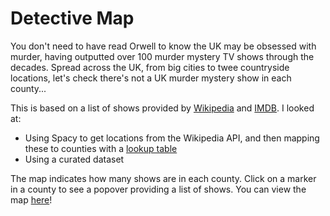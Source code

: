 # Detective Map

You don't need to have read Orwell to know the UK may be obsessed with murder, having outputted over 100 murder mystery TV shows through the decades. Spread across the UK, from big cities to twee countryside locations, let's check there's not a UK murder mystery show in each county...

This is based on a list of shows provided by [Wikipedia](https://en.wikipedia.org/wiki/Category:British_detective_television_series) and [IMDB](https://www.imdb.com/list/ls023545027/).  I looked at:

- Using Spacy to get locations from the Wikipedia API, and then mapping these to counties with a [lookup table](https://www.paulstenning.com/uk-towns-and-counties-list/)
- Using a curated dataset

The map indicates how many shows are in each county.  Click on a marker in a county to see a popover providing a list of shows.  You can view the map [here](https://htmlpreview.github.io/?https://github.com/rkhood/detective_map/blob/master/map.html)!
